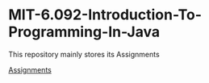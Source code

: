 # MIT-6.092-Introduction-To-Programming-In-Java

This repository mainly stores its Assignments

[Assignments](https://ocw.mit.edu/courses/6-092-introduction-to-programming-in-java-january-iap-2010/pages/assignments/)
